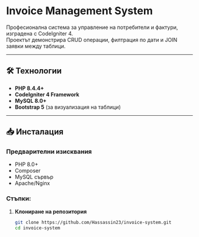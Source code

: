 # Invoice Management System
Професионална система за управление на потребители и фактури, изградена с CodeIgniter 4.  
Проектът демонстрира CRUD операции, филтрация по дати и JOIN заявки между таблици.

---

## 🛠 Технологии
- **PHP 8.4.4+**
- **CodeIgniter 4 Framework**
- **MySQL 8.0+**
- **Bootstrap 5** (за визуализация на таблици)

---

## 📥 Инсталация

### Предварителни изисквания
- PHP 8.0+ 
- Composer
- MySQL сървър
- Apache/Nginx

### Стъпки:
1. **Клониране на репозитория**
   ```bash
   git clone https://github.com/Hassassin23/invoice-system.git
   cd invoice-system

